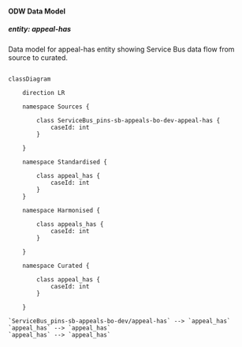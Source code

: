 #### ODW Data Model

##### entity: appeal-has

Data model for appeal-has entity showing Service Bus data flow from source to curated.

```mermaid

classDiagram

    direction LR

    namespace Sources {

        class ServiceBus_pins-sb-appeals-bo-dev-appeal-has {
            caseId: int
        }

    }
    
    namespace Standardised {

        class appeal_has {
            caseId: int
        }
    }

    namespace Harmonised {

        class appeals_has {
            caseId: int
        }

    }

    namespace Curated {

        class appeal_has {
            caseId: int
        }

    }

`ServiceBus_pins-sb-appeals-bo-dev/appeal-has` --> `appeal_has`
`appeal_has` --> `appeal_has`
`appeal_has` --> `appeal_has`


```
